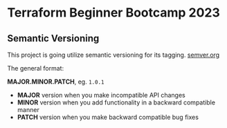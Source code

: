 # Terraform Beginner Bootcamp 2023

## Semantic Versioning

This project is going utilize semantic versioning for its tagging.
[semver.org](https://semver.org/)


The general format:

**MAJOR.MINOR.PATCH**, eg. `1.0.1`

- **MAJOR** version when you make incompatible API changes
- **MINOR** version when you add functionality in a backward compatible manner
- **PATCH** version when you make backward compatible bug fixes
